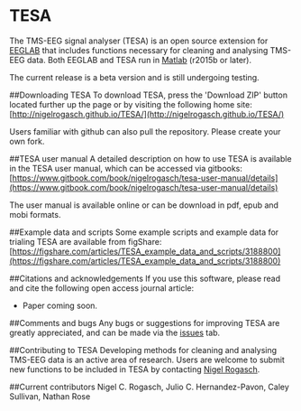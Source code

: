 # TESA
The TMS-EEG signal analyser (TESA) is an open source extension for [EEGLAB](http://sccn.ucsd.edu/eeglab/) that includes functions necessary for cleaning and analysing TMS-EEG data. Both EEGLAB and TESA run in [Matlab](http://au.mathworks.com/) (r2015b or later). 

The current release is a beta version and is still undergoing testing.

##Downloading TESA
To download TESA, press the 'Download ZIP' button located further up the page or by visiting the following home site:
[http://nigelrogasch.github.io/TESA/](http://nigelrogasch.github.io/TESA/)


Users familiar with github can also pull the repository. Please create your own fork.

##TESA user manual
A detailed description on how to use TESA is available in the TESA user manual, which can be accessed via gitbooks: 
[https://www.gitbook.com/book/nigelrogasch/tesa-user-manual/details](https://www.gitbook.com/book/nigelrogasch/tesa-user-manual/details)

The user manual is available online or can be download in pdf, epub and mobi formats. 

##Example data and scripts
Some example scripts and example data for trialing TESA are available from figShare:
[https://figshare.com/articles/TESA_example_data_and_scripts/3188800](https://figshare.com/articles/TESA_example_data_and_scripts/3188800)


##Citations and acknowledgements
If you use this software, please read and cite the following open access journal article:
* Paper coming soon.

##Comments and bugs
Any bugs or suggestions for improving TESA are greatly appreciated, and can be made via the [issues](https://github.com/BMHLab/TESA/issues) tab.

##Contributing to TESA
Developing methods for cleaning and analysing TMS-EEG data is an active area of research. Users are welcome to submit new functions to be included in TESA by contacting [Nigel Rogasch](<mailto:nigel.rogasch@gmail.com>).

##Current contributors
Nigel C. Rogasch, Julio C. Hernandez-Pavon, Caley Sullivan, Nathan Rose 
